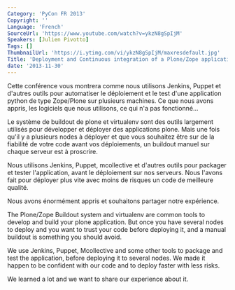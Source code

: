```yaml
---
Category: 'PyCon FR 2013'
Copyright: ''
Language: 'French'
SourceUrl: 'https://www.youtube.com/watch?v=ykzN8gSpIjM'
Speakers: [Julien Pivotto]
Tags: []
ThumbnailUrl: 'https://i.ytimg.com/vi/ykzN8gSpIjM/maxresdefault.jpg'
Title: 'Deployment and Continuous integration of a Plone/Zope application'
date: '2013-11-30'
---
```

Cette conférence vous montrera comme nous utilisons Jenkins, Puppet et d'autres outils pour automatiser le déploiement et le test d'une application python de type Zope/Plone sur plusieurs machines. Ce que nous avons appris, les logiciels que nous utilisons, ce qui n'a pas fonctionné...

Le système de buildout de plone et virtualenv sont des outils largement utilisés pour développer et déployer des applications plone. Mais une fois qu'il y a plusieurs nodes à déployer et que vous souhaitez être sur de la fiabilité de votre code avant vos déploiements, un buildout manuel sur chaque serveur est à proscrire.

Nous utilisons Jenkins, Puppet, mcollective et d'autres outils pour packager et tester l'application, avant le déploiement sur nos serveurs. Nous l'avons fait pour déployer plus vite avec moins de risques un code de meilleure qualité.

Nous avons énormément appris et souhaitons partager notre expérience.

The Plone/Zope Buildout system and virtualenv are common tools to develop and build your plone application. But once you have several nodes to deploy and you want to trust your code before deploying it, and a manual buildout is something you should avoid.

We use Jenkins, Puppet, Mcollective and some other tools to package and test the application, before deploying it to several nodes. We made it happen to be confident with our code and to deploy faster with less risks.

We learned a lot and we want to share our experience about it.
